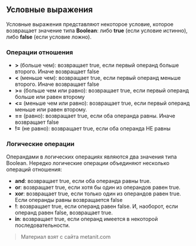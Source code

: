 ## Условные выражения

Условные выражения представляют некоторое условие, которое возвращает значение типа **Boolean**: либо **true** (если условие истинно), либо **false** (если условие ложно).

### Операции отношения
- **>** (больше чем): возвращает true, если первый операнд больше второго. Иначе возвращает false
- **<** (меньше чем): возвращает true, если первый операнд меньше второго. Иначе возвращает false
- **>=** (больше чем или равно): возвращает true, если первый операнд больше или равен второму
- **<=** (меньше чем или равно): возвращает true, если первый операнд меньше или равен второму.
- **==** (равно): возвращает true, если оба операнда равны. Иначе возвращает false
- **!=** (не равно): возвращает true, если оба операнда НЕ равны

### Логические операции

Операндами в логических операциях являются два значения типа Boolean. Нередко логические операции объединяют несколько операций отношения:
- **and**: возвращает true, если оба операнда равны true.
- **or**: возвращает true, если хотя бы один из операндов равен true.
- **xor**: возвращает true, если только один из операндов равен true. Если операнды равны возвращается false
- **!**: возвращает true, если операнд равен false. И, наоборот, если операнд равен false, возвращает true.
- **in**: возвращает true, если операнд имеется в некоторой последовательности.


> Материал взят с сайта metanit.com